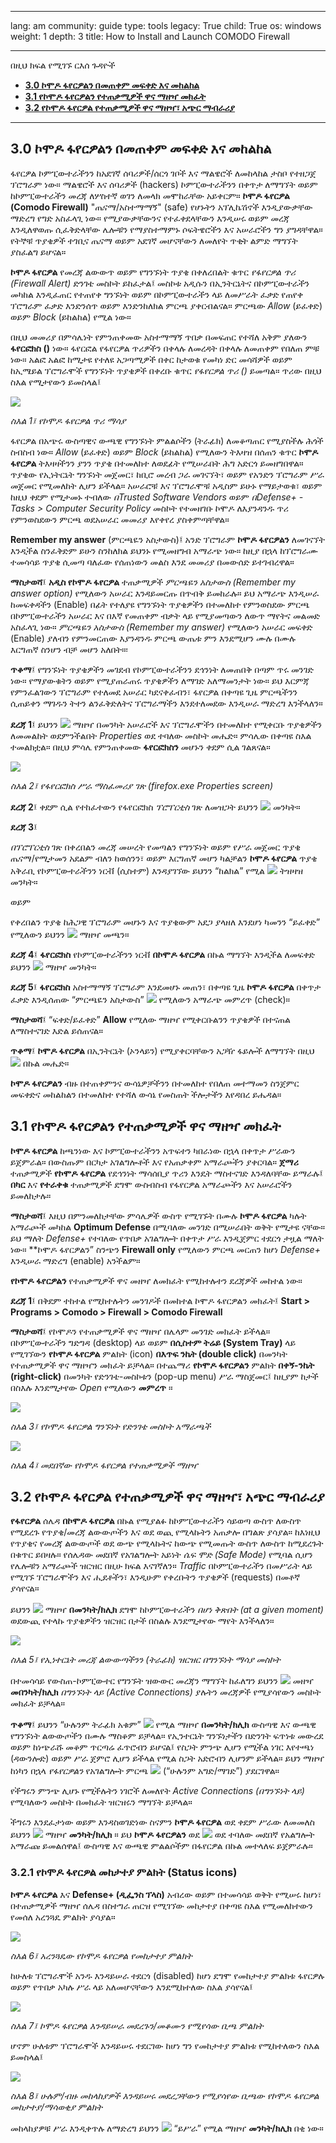 

---

lang: am
community: guide
type: tools
legacy: True
child: True
os: windows
weight: 1
depth: 3
title: How to Install and Launch COMODO Firewall 

---

በዚህ ክፍል የሚገኙ ርእሰ ጉዳዮች


- [**3.0 ኮሞዶ ፋየርዎልን በመጠቀም መፍቀድ እና መከልከል**](#3.0)
- [**3.1 የኮሞዶ ፋየርዎልን የተጠቃሚዎች ዋና ማዘዣ መክፈት**](#3.1)
- [**3.2 የኮሞዶ ፋየርዎል የተጠቃሚዎች ዋና ማዘዣ፣ አጭር ማብራሪያ**](#3.2)

-------

<a name="3.0"></a>
## 3.0 ኮሞዶ ፋየርዎልን በመጠቀም መፍቀድ እና መከልከል ##


ፋየርዎል ኮምፒውተራችንን ከአደገኛ ሰባሪዎች/ሰርጎ ገቦች እና ማልዌሮች ለመከላከል ታስቦ የተዘጋጀ ፕሮግራም ነው። ማልዌሮች እና ሰባሪዎች (hackers) ኮምፒውተራችንን በቀጥታ ለማግኘት ወይም ከኮምፒውተራችን መረጃ ለሦስተኛ ወገን ለመላክ መሞከራቸው አይቀርም። **ኮሞዶ ፋየርዎል (Comodo Firewall)**  "ጤናማ/አስተማማኝ" (safe) የሆኑትን አፕሊኬሽኖች እንዲያውቃቸው ማድረግ የግድ አስፈላጊ ነው። የሚያውቃቸውንና የተፈቀደላቸውን እንዲሠሩ ወይም መረጃ እንዲለዋወጡ ሲፈቅድላቸው ሌሎቹን የማያስተማምኑ ሶፍትዌሮችን እና አሠራሮችን ግን ያግዳቸዋል። የትኞቹ ጥያቄዎች ተገቢና ጤናማ ወይም አደገኛ መሆናቸውን ለመለየት ጥቂት ልምድ ማግኘት ያስፈልግ ይሆናል። 

**ኮሞዶ ፋየርዎል** የመረጃ ልውውጥ ወይም የግንኙነት ጥያቄ በቀለረበልት ቁጥር *የፋየርዎል ጥሪ (Firewall Alert)* ድንገቴ መስኮት ይከፈታል፤ መስኮቱ አዲሱን በኢንትርኔትና በኮምፒውተራችን መካከል እንዲፈጠር የተጠየቀ ግንኙነት ወይም በኮምፒውተራችን ላይ ለመሥራት ፈቃድ የጠየቀ ፕሮግራም ፈቃድ እንድንሰጥ ወይም እንድንከለክል ምርጫ ያቀርብልናል። ምርጫው *Allow* (ይፈቀድ) ወይም *Block* (ይከልከል) የሚል ነው። 

በዚህ መመሪያ በምሳሌነት የምንጠቀመው አስተማማኝ ጥበቃ በመፍጠር የተሻለ አቅም ያለውን **ፋየርፎክስ ()** ነው። ፋየርፎል የፋየርዎል ጥሪዎችን በቀላሉ ለመረዳት በቀላሉ ለመጠቀም የበለጠ ምቹ ነው። አልፎ አልፎ ከሚታዩ የተለዩ አጋጣሚዎች በቀር ከታወቁ የመካነ ድር መሳሻዎች ወይም ከኢሜይል ፕሮግራሞች  የግንኙነት ጥያቄዎች በቀረቡ ቁጥር *የፋየርዎል ጥሪ ()* ይመጣል። ጥሪው በዚህ ስእል የሚታየውን ይመስላል፤


![](/sbox/screen/comodo-en/21.png)

*ስእል  1፤ የኮሞዶ ፋየርዎል ጥሪ ማሳያ*


ፋየርዎል በአጭሩ ውስጣዊና ውጫዊ የግንኙነት ምልልሶችን (ትራፊክ) ለመቆጣጠር የሚያስችሉ ሕጎች ስብስብ ነው። *Allow* (ይፈቀድ) ወይም *Block* (ይከልከል) የሚለውን ትእዛዝ በሰጠን ቁጥር **ኮሞዶ ፋየርዎል** ትእዛዛችንን ያንን ጥያቄ በተመለከተ ለወደፊት የሚሠራበት ሕግ አድርጎ ይመዘግበዋል። ጥያቄው የኢነትርኔት ግንኙነት መጀመር፣ ከቢሮ መረብ ጋራ መገናኘት፣ ወይም የአንድን ፕሮግራም ሥራ መጀመር የሚመለከት ሊሆን ይችላል። አሠራሮቹ እና ፕሮግራሞቹ አዲስም ይሁኑ የማይታወቁ፣ ወይም ከዚህ ቀደም የሚታመኑ ተብለው *በTrusted Software Vendors* ወይም *በDefense+ - Tasks > Computer Security Policy* መስኮት የተመዘገቡ ኮሞዶ ለእያንዳንዱ ጥሪ የምንወስደውን ምርጫ ወደአሠራር መመሪያ እየቀየረ ያስቀምጣቸዋል። 

**Remember my answer** (ምርጫዬን አስታውስ)፤ አንድ ፕሮግራም **ኮሞዶ ፋየርዎልን** ለመገናኘት እንዲችል ስንፈቅድም ይሁን ስንከለክል ይህንኑ የሚመዘግብ አማራጭ ነው። ከዚያ በኋላ ከፕሮግራሙ ተመሳሳይ ጥያቄ ሲመጣ ባለፈው የሰጠነውን መልስ እንደ መመሪያ በመውሰድ ይተገብረዋል። 

**ማስታወሻ**፤ **አዲስ የኮሞዶ ፋየርዎል** ተጠቃሚዎች *ምርጫዬን አስታውስ (Remember my answer option)* የሚለውን አሠራር እንዳይመርጡ በጥብቅ ይመከራሉ። ይህ አማራጭ እንዲሠራ ከመፍቀዳችን (Enable) በፊት የተለያዩ የግንኙነት ጥያቄዎችን በተመለከተ የምንወስደው ምርጫ በኮምፒውተራችን አሠራር እና በእኛ የመጠቀም ብቃት ላይ የሚያመጣውን ለውጥ ማየትና መልመድ አስፈላጊ ነው። *ምርጫዬን አስታውስ (Remember my answer)* የሚለውን አሠራር መፍቀድ (Enable) ያለብን የምንመርጠው እያንዳንዱ ምርጫ ውጤቱ ምን እንደሚሆን ሙሉ በሙሉ እርግጠኛ ስንሆን ብቻ መሆን አለበት።፡ 


**ጥቆማ**፤  የግንኙነት ጥያቄዎችን መገደብ የኮምፒውተራችንን ደኅንነት ለመጠበቅ በጣም ጥሩ መንገድ ነው። የማያውቁትን ወይም የሚያጠራጠሩ ጥያቄዎችን ለማገድ አለማመንታት ነው። ይህ እርምጃ የምንፈልገውን ፕሮግራም የተለመደ አሠራር ካደናቀፈብን፣ ፋየርዎል በቀጣዩ ጊዜ ምርጫችንን ሲጠይቀን ማገዱን ትተን ልንፈቅድለትና ፕሮግራማችን እንደተለመደው እንዲሠራ ማድረግ እንችላለን። 


**ደረጃ 1**፤ ይህንን ![](/sbox/screen/comodo-en/26.png)  ማዘዣ በመንካት አሠራሮች እና ፕሮግራሞችን በተመለከተ የሚቀርቡ ጥያቄዎችን ለመመልከት ወደምንችልበት *Properties* ወደ ተባለው መስኮት መሔድ። ምሳሌው በቀጣዩ ስእል ተመልክቷል። በዚህ ምሳሌ የምንጠቀመው **ፋየርፎክስን** መሆኑን ቀደም ሲል ገልጸናል።


![](/sbox/screen/comodo-en/27.png)


*ስእል 2፤ የፋየርፎክስ ሥራ ማስፈመሪያ ገጽ (firefox.exe Properties screen)*



**ደረጃ 2**፤ ቀደም ሲል የተከፈተውን የፋየርፎክስ *ፕሮፐርቲስ* ገጽ ለመዝጋት ይህንን ![](/sbox/screen/comodo-en/02.png)  መንካት።


**ደረጃ 3**፤ 
 
*በፕሮፐርቲስ* ገጽ በቀረበልን መረጃ መሠረት የመጣልን የግንኙነት ወይም የሥራ መጀመር ጥያቄ ጤናማ/የሚታመን አደልም ብለን ከወሰንን፣ ወይም እርግጠኛ መሆን ካልቻልን **ኮሞዶ ፋየርዎል** ጥያቄ አቅራቢ የኮምፒውተራችንን ነርቭ (ሲስተም) እንዳያገኘው ይህንን “ከልክል” የሚል  ![](/sbox/screen/comodo-en/29.png) ትዝዛዝ መንካት።

ወይም

የቀረበልን ጥያቄ ከሕጋዊ ፕሮግራም መሆኑን እና ጥያቄውም አደጋ ያላዘለ እንደሆነ ካመንን “ይፈቀድ” የሚለውን ይህንን ![](/sbox/screen/comodo-en/28.png)  ማዘዣ መጫን።


**ደረጃ 4**፤ **ፋየርፎክስ** የኮምፒውተራችንን ነርቭ **በኮሞዶ ፋየርዎል** በኩል ማግኘት እንዲችል ለመፍቀድ ይህንን ![](/sbox/screen/comodo-en/28.png) ማዘዣ መንካት።


**ደረጃ 5**፤ **ፋየርፎክስ** አስተማማኝ ፕሮግራም እንደመሆኑ መጠን፣ በቀጣዩ ጊዜ **ኮሞዶ ፋየርዎል** በቀጥታ ፈቃድ እንዲሰጠው “ምርጫዬን አስታውስ” ![](/sbox/screen/comodo-en/30.png) የሚለውን አማራጭ መምረጥ (check)።


**ማስታወሻ**፤ “ፍቀድ/ይፈቀድ” **Allow** የሚለው ማዘዣ የሚቀርቡልንን ጥያቄዎች በተናጠል ለማስተናገድ እድል ይሰጠናል።


**ጥቆማ**፤ **ኮሞዶ ፋየርዎል** በኢንትርኔት (ኦንላይን) የሚያቀርባቸውን አጋዥ ፋይሎች ለማግኘት በዚህ  ![](/sbox/screen/comodo-en/31.png)  በኩል መሔድ።


**ኮሞዶ ፋየርዎልን** ብዙ በተጠቀምንና ውሳኔዎቻችንን በተመለከተ የበለጠ መተማመን ስንጀምር መፍቀድና መከልከልን በተመለከተ የተሻለ ውሳኔ የመስጠት ችሎታችን እየዳበረ ይሔዳል። 



<a name="3.1"></a>
## 3.1 የኮሞዶ ፋየርዎልን የተጠቃሚዎች ዋና ማዘዣ መክፈት ##


**ኮሞዶ ፋየርዎል** ከጫንነው እና ኮምፒውተራችንን አጥፍተን ካበራነው በኋላ በቀጥታ ሥራውን ይጀምራል። በውስጡም በርካታ አገልግሎቶች እና የአጠቃቀም አማራጮችን ያቀርባል። **ጀማሪ** ተጠቃሚዎች **የኮሞዶ ፋየርዎል** የደኅንነት ማሳሰቢያ ጥሪን እንዴት ማስተናገድ እንዳለባቸው ይማራሉ፤ **በካር** እና **የተራቀቁ** ተጠቃሚዎች ደግሞ ውስብስብ የፋየርዎል አማራጮችን እና አሠራሮችን ይመለከታሉ።



**ማስታወሻ**፤ እዚህ በምንመለከታቸው ምሳሌዎች ውስጥ የሚገኙት በሙሉ **ኮሞዶ ፋየርዎል** ካሉት አማራጮች መካከል **Optimum Defense** በሚባለው መንገድ በሚሠራበት ወቅት የሚታዩ ናቸው። ይህ ማለት *Defense+* የተባለው የጥበቃ አገልግሎት በቀጥታ ሥራ እንዲጀምር ተደርጎ ታዟል ማለት ነው። **ኮሞዶ ፋየርዎልን” ስንጭን **Firewall only** የሚለውን ምርጫ መርጠን ከሆነ *Defense+* እንዲሠራ ማድረግ (enable) አንችልም። 


**የኮሞዶ ፋየርዎልን** የተጠቃሚዎች ዋና መዘዣ ለመክፈት የሚከተሉተን ደረጃዎች መከተል ነው።


**ደረጃ 1**፤ በቅደም ተከተል የሚከተሉትን መንገዶች በመከተል ኮሞዶ ፋየርዎልን መክፈት፤ **Start > Programs > Comodo > Firewall > Comodo Firewall** 


**ማስታወሻ**፤ የኮሞዶን የተጠቃሚዎች ዋና ማዘዣ በሌላም መንገድ መክፈት ይችላል። በኮምፒውተራችን ግድግዳ (desktop) ላይ  ወይም **በሲስተም ትሬይ (System Tray)** ላይ የሚገኘውን **የኮሞዶ ፋየርዎል** ምልክት (icon) **በእጥፍ ንኬት (double click)** በመንካት የተጠቃሚዎች ዋና ማዘዣን መክፈት ይቻላል። በተጨማሪ **የኮሞዶ ፋየርዎልን** ምልክት **በቀኝ-ንኬት (right-click)**  በመንካት የድንገቴ-መስኮቱን (pop-up menu) ሥራ ማስጀመር፤ ከዚያም ከታች በስእሉ እንደሚታየው *Open* የሚለውን **መምረጥ** ።


![](/sbox/screen/comodo-en/35.png)


*ስእል 3፤ የኮሞዶ ፋየርዎል ግንኙነት የድንገቴ መስኮት አማራጫች*




![](/sbox/screen/comodo-en/36.png)


*ስእል 4፤ መደበኛው የኮሞዶ ፋየርዎል የተጠቃሚዎች ማዘዣ*



<a name="3.2"></a>
## 3.2 የኮሞዶ ፋየርዎል የተጠቃሚዎች ዋና ማዘዣ፣ አጭር ማብራሪያ ##


**የፋየርዎል** ሰሌዳ **በኮሞዶ ፋየርዎል** በኩል የሚያልፉ ከኮምፒውተራችን ሳይወጣ ውስጥ ለውስጥ የሚደረጉ የጥያቄ/መረጃ ልውውጦችን እና ወደ ወጪ የሚላኩትን አጠቃሎ በግልጽ ያሳያል። ከእነዚህ የጥያቄና የመረጃ ልውውጦች ወደ ውጭ የሚላኩትና ከውጭ የሚመጡት ውስጥ ለውስጥ ከሚደረጉት በቁጥር ይበዛሉ። የሰሌዳው መደበኛ የአገልግሎት አይነት *ሴፍ ሞድ (Safe Mode)* የሚባል ሲሆን የሌሎቹን አማራጮች ዝርዝር በዚሁ ክፍል እናገኛለን። *Traffic* በኮምፒውተራችን በመሥራት ላይ የሚገኙ ፕሮግራሞችን እና ሒደቶችን፣ እንዲሁም የቀረቡትን ጥያቄዎች (requests) በመቶኛ ያሳየናል። 


ይህንን ![](/sbox/screen/comodo-en/37.png) ማዘዣ **በመንካት/ክሊክ** ደግሞ ከኮምፒውተራችን *በሆነ ቅጽበት (at a given moment)* ወደውጪ የተላኩ ጥያቄዎችን ዝርዝር በታች በስልሉ እንደሚታየው ማየት እንችላለን።


![](/sbox/screen/comodo-en/38.png)

*ስእል 5፤ የኢነተርኔት መረጃ ልውውጣችንን (ትራፊክ) ዝርዝር በግንኙነት ማሳያ መስኮት* 


በተመሳሳይ የውስጠ-ኮምፒውተር የግንኙት ዝውውር መረጃን ማግኘት ከፈለግን ይህንን ![](/sbox/screen/comodo-en/39.png) መዘዣ **መበንካት/ክሊክ** *በግንኙነት ላይ (Active Connections)* ያሉትን መረጃዎች የሚያሳየውን መስኮት መክፈት ይቻላል።


**ጥቆማ**፤ ይህንን “ሁሉንም ትራፊክ አቁም” ![](/sbox/screen/comodo-en/40.png) የሚል ማዘዣ **በመንካት/ክሊክ** ውስጣዊ እና ውጫዊ የግንኙነት ልውውጦችን በሙሉ ማስቆም ይቻላል።  የኢንተርኔት ግንኙነታችን በድንገት ፍጥነቱ መውረደ ወይም ከነጭራሹ መቆም ጥርጣሬ ፈጥሮብን ይሆናል፤ የስጋት ምንጭ ሊሆን የሚችል ነገር እየተጫነ (ዳውንሎድ) ወይም ሥራ ጀምሮ ሊሆን ይችላል የሚል ስጋት አድሮብን ሊሆንም ይችላል። ይህን ማዘዣ ከነካን በኋላ *የፋየርዎልን* የአገልግሎት ምርጫ  ![](/sbox/screen/comodo-en/41.png)   (“ሁሉንም አግድ/ማገድ”) ያደርገዋል።

የችግሩን ምንጭ ሊሆኑ የሚችሉትን ነገሮች ለመለየት *Active Connections (በግንኙነት ላይ)* የሚባለውን መስኮት በመክፈት ዝርዝሩን ማግኘት ይቻላል።



ችግሩን እንደፈታነው ወይም እንዳስወገድነው ስናምን **ኮሞዶ ፋየርዎል** ወደ ቀደም ሥራው ለመመለስ ይህንን ![](/sbox/screen/comodo-en/42.png) ማዘዣ **መንካት/ክሊክ** ። ይህ **ኮሞዶ ፋየርዎልን** ወደ  ![](/sbox/screen/comodo-en/43.png)  ወደ ተባለው መደበኛ የአልግሎት አማራጩ ይመልሰዋል፤ ውስጣዊ እና ውጫዊ ምልልሶችም በፋየርዎል በኩል መተላለፍ ይጀምራሉ። 



### 3.2.1 የኮሞዶ ፋየርዎል መከታተያ ምልክት (Status icons) ### 

**ኮሞዶ ፋየርዎል** እና **Defense+ (ዲፌንስ ፕላስ)** አብረው ወይም በተመሳሳይ ወቅት የሚሠሩ ከሆነ፣ በተጠቃሚዎች ማዘዣ ሰሌዳ በስተግራ ጠርዝ የሚገኘው መከታተያ በቀጣዩ ስእል የሚመለከተውን የመሰለ አረንጓዴ ምልክት ያሳያል።


![](/sbox/screen/comodo-en/69.png)


*ስእል 6፤ አረንጓዴው የኮሞዶ ፋየርዎል የመከታተያ ምልክት*



ከሁለቱ ፕሮግራሞች አንዱ እንዳይሠራ ተደርጎ (disabled) ከሆነ ደግሞ የመከታተያ ምልክቱ ፋየርዎሉ ወይም የጥበቃ አካሉ ሥራ ላይ አለመሆናቸውን እንደሚከተለው ስእል ያሳየናል፤


![](/sbox/screen/comodo-en/70.png)

*ስእል 7፤ ኮሞዶ ፋየርዎል እንዳይሠራ መደረጉን/መቆሙን የሚየሳው ቢጫ ምልክት*



ሆኖም ሁለቱም ፕሮግራሞች እንዳይሠሩ ተደርገው ከሆነ ግን የመከታተያ ምልክቱ የሚከተለውን ስእል ይመስላል፤


![](/sbox/screen/comodo-en/71.png)

*ስእል 8፤ ሁሉም/ብዙ መከላከያዎች እንዳይሠሩ መደረጋቸውን የሚያሳየው ቢጫው የኮሞዶ ፋየርዎል መከታተያ/ማሳወቂያ ምልክት*


መከላከያዎቹ ሥራ እንዲቀጥሉ ለማድረግ ይህንን ![](/sbox/screen/comodo-en/72.png)  “ይሥራ” የሚል ማዘዣ **መንካት/ክሊክ**  በቂ ነው።


